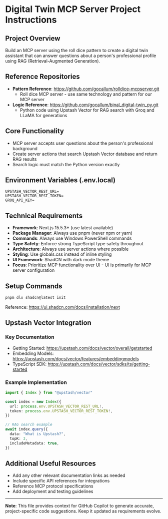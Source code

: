 # Digital Twin MCP Server Project Instructions

## Project Overview
Build an MCP server using the roll dice pattern to create a digital twin assistant that can answer questions about a person's professional profile using RAG (Retrieval-Augmented Generation).

## Reference Repositories
- **Pattern Reference**: https://github.com/gocallum/rolldice-mcpserver.git
  - Roll dice MCP server - use same technology and pattern for our MCP server
- **Logic Reference**: https://github.com/gocallum/binal_digital-twin_py.git
  - Python code using Upstash Vector for RAG search with Groq and LLaMA for generations

## Core Functionality
- MCP server accepts user questions about the person's professional background
- Create server actions that search Upstash Vector database and return RAG results
- Search logic must match the Python version exactly

## Environment Variables (.env.local)
```
UPSTASH_VECTOR_REST_URL=
UPSTASH_VECTOR_REST_TOKEN=
GROQ_API_KEY=
```

## Technical Requirements
- **Framework**: Next.js 15.5.3+ (use latest available)
- **Package Manager**: Always use pnpm (never npm or yarn)
- **Commands**: Always use Windows PowerShell commands
- **Type Safety**: Enforce strong TypeScript type safety throughout
- **Architecture**: Always use server actions where possible
- **Styling**: Use globals.css instead of inline styling
- **UI Framework**: ShadCN with dark mode theme
- **Focus**: Prioritize MCP functionality over UI - UI is primarily for MCP server configuration

## Setup Commands
```bash
pnpm dlx shadcn@latest init
```
Reference: https://ui.shadcn.com/docs/installation/next

## Upstash Vector Integration

### Key Documentation
- Getting Started: https://upstash.com/docs/vector/overall/getstarted
- Embedding Models: https://upstash.com/docs/vector/features/embeddingmodels
- TypeScript SDK: https://upstash.com/docs/vector/sdks/ts/getting-started

### Example Implementation
```typescript
import { Index } from "@upstash/vector"

const index = new Index({
  url: process.env.UPSTASH_VECTOR_REST_URL!,
  token: process.env.UPSTASH_VECTOR_REST_TOKEN!,
})

// RAG search example
await index.query({
  data: "What is Upstash?",
  topK: 3,
  includeMetadata: true,
})
```

## Additional Useful Resources
- Add any other relevant documentation links as needed
- Include specific API references for integrations
- Reference MCP protocol specifications
- Add deployment and testing guidelines

---

**Note**: This file provides context for GitHub Copilot to generate accurate, project-specific code suggestions. Keep it updated as requirements evolve.